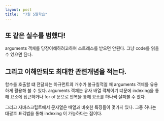 ```yaml
---
layout: post
title:  "7월 5일학습"
---
```


## 또 같은 실수를 범했다!

arguments 객체를 당장이해하려고하여 스트레스를 받으면 안된다.
그냥 code를 읽을 수 있으면 된다.

## 그리고 이해안되도 최대한 관련개념을 적는다.

함수를 호출할 떄 전달되는 아규먼트의 개수가 불규칠적일 때 arguments 객체를 유용하게 
활용해 볼 수 있다. arguments 객체는 유사 배열 객체이기 떄문에 indexing을 통해 요소에 접근하거나
for of 문으로 반복을 통해 요소를 하나씩 살펴볼 수 있다.

그리고 자바스크립트에서 문자열은 배열과 비슷한 특징들이 몇가지 있다. 
그중 하나는 대괄호 표긱법을 통해 indexing 이 가능하다는 점이다.
